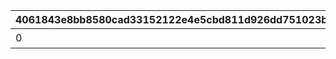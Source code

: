 |4061843e8bb8580cad33152122e4e5cbd811d926dd751023ba838171fc7f708c|1c205c966b7e6fc43055ef0dd10f3751ad5f663c57cee2534346aa25d2745f85|463afc0bc4de54756a52d4bb4953f3dd135c5408493e296067eb8fd3eafbc189|5d849edbe994e59d119d725137a59a5e1fa38ac07ea57cc4e30de6e3157ba44b|70203c853728818e76dea840903325b8bf7cad253f62a99eb2d16183501b58ca|559ec6d392d01eacf2f8375bcf63a196cef534a5b7b0b933da9905a173c20d33|ffe95b858609c48576b4e4026fc8c5768675a552a086a7182bbf9f7a9aea4984|08fc310608d0650706ff152385df09161cfbe96a180c79a77704594749af7007|b64882b02e8d1683d74ca77a530a7f6bdae4cf36c80b25d7669f922a640f96b9|09fab6f61bbc069f6a0a2c7887c9b9f782c1efe5295fed8e394a5cf65a6ed0b9|ea018ad914ab41d646fbc496a7d7232f60435d39d7481b38dabc96465df59d0b|9e7fce0ec873c28eb7862b5e0742fe0e0b66d37a1d1dec1b9cc7fda133da9017|5defbe59de0e5c5034ba4a1ca5461918f30b2e3cfa520a14af97f620a3594191|fc6f25f77381ab8d06582c4896a9bb3a39f9fce0f61108864cefd381066a5e05|2c8c2974d8d2840389421944462cb4052f02d48dab9d2badbab1b74c6ba122a0|8082da93c53868a57ddd3abd681ee8738978e19b8a1539296ee221d42d7f76d7|c3ad7d28648837ea85d81adcfda3f57b93c1bce8498d5725e9eb1b1fc3b20efa|2f0d38d08f2061530538db1a0cc24e754c348908f4c8d733192ec4aa5f0979d7|
| --- | --- | --- | --- | --- | --- | --- | --- | --- | --- | --- | --- | --- | --- | --- | --- | --- | --- |
|0|1405|0|0|1|0|0|0|30000|7|1|0|0|0|クウカ大回転で合計30000m飛ばそう|0|0|0|